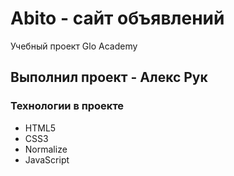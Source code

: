 # Abito - сайт объявлений
Учебный проект Glo Academy

## Выполнил проект - Алекс Рук

### Технологии в проекте 
- HTML5
- CSS3
- Normalize
- JavaScript
